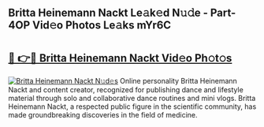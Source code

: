 ## Britta Heinemann Nackt Le𝚊k𝚎d N𝚞𝚍e - Part-4OP Vid𝚎o Photos Le𝚊ks mYr6C

# <h2><a href="http://fb18hq.evod.top/?m=Britta+Heinemann+Nackt">🔗 👉🔴 Britta Heinemann Nackt Vid𝚎o Ph𝚘t𝚘s</a></h2>

[![Britta Heinemann Nackt N𝚞d𝚎s](https://i.imgur.com/8V9OHl7.gif)](http://fb18hq.evod.top/?m=Britta+Heinemann+Nackt)
Online personality Britta Heinemann Nackt and content creator, recognized for publishing dance and lifestyle material through solo and collaborative dance routines and mini vlogs. Britta Heinemann Nackt, a respected public figure in the scientific community, has made groundbreaking discoveries in the field of medicine. 
